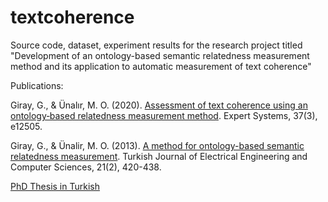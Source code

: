 # textcoherence
Source code, dataset, experiment results for the research project titled "Development of an ontology-based semantic relatedness measurement method and its application to automatic measurement of text coherence"

Publications:

Giray, G., & Ünalır, M. O. (2020). <a href="https://onlinelibrary.wiley.com/doi/full/10.1111/exsy.12505" target="_blank">Assessment of text coherence using an ontology‐based relatedness measurement method</a>. Expert Systems, 37(3), e12505.

Giray, G., & Ünalir, M. O. (2013). <a href="https://journals.tubitak.gov.tr/elektrik/vol21/iss2/9/" target="_blank">A method for ontology-based semantic relatedness measurement</a>. Turkish Journal of Electrical Engineering and Computer Sciences, 21(2), 420-438.

<a href="https://tez.yok.gov.tr/UlusalTezMerkezi/TezGoster?key=zD1B0cW7zVr3VcnZjitVXqQ9N3NBVuiNJh-Y-slWuav0AqzjyBZ-jFJaJ_FQhipQ" target="_blank">PhD Thesis in Turkish</a>
